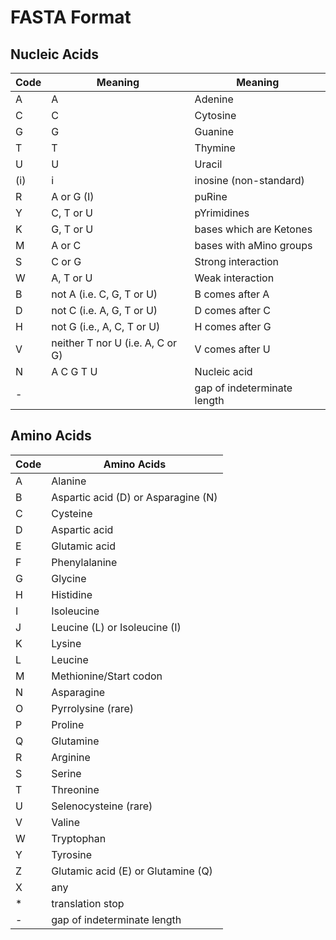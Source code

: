 # FASTA Format

## Nucleic Acids

|Code|Meaning|Meaning|
|----|-------|-------|
|A  | A |Adenine|
|C  | C |Cytosine|
|G  | G |Guanine|
|T  | T |Thymine|
|U  | U |Uracil|
|(i)| i |inosine (non-standard)|
|R  |A or G (I) |puRine|
|Y  |C, T or U |pYrimidines|
|K  |G, T or U |bases which are Ketones|
|M  |A or C |bases with aMino groups|
|S  |C or G |Strong interaction|
|W  |A, T or U |Weak interaction|
|B  |not A (i.e. C, G, T or U) |B comes after A|
|D  |not C (i.e. A, G, T or U) |D comes after C|
|H  |not G (i.e., A, C, T or U) |H comes after G|
|V  |neither T nor U (i.e. A, C or G) |V comes after U|
|N  |A C G T U |Nucleic acid|
|\- |   |gap of indeterminate length |

## Amino Acids

|Code|Amino Acids|
|----|-----------|
|A |Alanine|
|B |Aspartic acid (D) or Asparagine (N)|
|C |Cysteine|
|D |Aspartic acid|
|E |Glutamic acid|
|F |Phenylalanine|
|G |Glycine|
|H |Histidine|
|I |Isoleucine|
|J |Leucine (L) or Isoleucine (I)|
|K |Lysine|
|L |Leucine|
|M |Methionine/Start codon|
|N |Asparagine|
|O |Pyrrolysine (rare)|
|P |Proline|
|Q |Glutamine|
|R |Arginine|
|S |Serine|
|T |Threonine|
|U |Selenocysteine (rare)|
|V |Valine|
|W |Tryptophan|
|Y |Tyrosine|
|Z |Glutamic acid (E) or Glutamine (Q)|
|X |any|
|\*| translation stop|
|\-| gap of indeterminate length|
